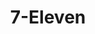 ---
title: "7-Eleven"
url: /albuquerque/7-eleven-wyoming-boulevard-northeast/
shop: Lebensmittel
---